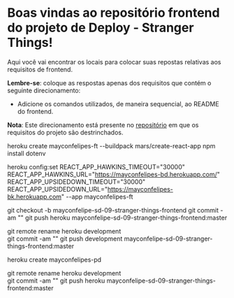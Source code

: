 # Boas vindas ao repositório frontend do projeto de Deploy - Stranger Things!

Aqui você vai encontrar os locais para colocar suas repostas relativas aos requisitos de frontend.

**Lembre-se**: coloque as respostas apenas dos requisitos que contém o seguinte direcionamento:

  - Adicione os comandos utilizados, de maneira sequencial, ao README do frontend.

**Nota**: Este direcionamento está presente no [repositório](https://github.com/betrybe/sd-0x-stranger-things) em que os requisitos do projeto são destrinchados.

heroku create mayconfelipes-ft --buildpack mars/create-react-app
npm install dotenv

heroku config:set REACT_APP_HAWKINS_TIMEOUT="30000" REACT_APP_HAWKINS_URL="https://mayconfelipes-bd.herokuapp.com/" REACT_APP_UPSIDEDOWN_TIMEOUT="30000" REACT_APP_UPSIDEDOWN_URL="https://mayconfelipes-bk.herokuapp.com" --app mayconfelipes-ft

git checkout -b mayconfelipe-sd-09-stranger-things-frontend
git commit -am ""
git push heroku mayconfelipe-sd-09-stranger-things-frontend:master

git remote rename heroku development  
git commit -am ""
git push development mayconfelipe-sd-09-stranger-things-frontend:master

heroku create mayconfelipes-pd 

git remote rename heroku development  
git commit -am ""
git push heroku mayconfelipe-sd-09-stranger-things-frontend:master